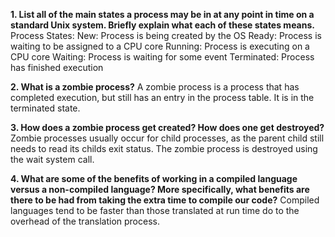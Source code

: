 **1. List all of the main states a process may be in at any point in time on a standard Unix system. Briefly explain what each of these states means.**
Process States:
New: Process is being created by the OS
Ready: Process is waiting to be assigned to a CPU core
Running: Process is executing on a CPU core
Waiting: Process is waiting for some event
Terminated: Process has finished execution

**2. What is a zombie process?**
A zombie process is a process that has completed execution, but still has an entry in the process table. It is in the terminated state.

**3. How does a zombie process get created? How does one get destroyed?**
Zombie processes usually occur for child processes, as the parent child still needs to read its childs exit status. The zombie process is destroyed using the wait system call.

**4. What are some of the benefits of working in a compiled language versus a non-compiled language? More specifically, what benefits are there to be had from taking the extra time to compile our code?**
Compiled languages tend to be faster than those translated at run time do to the overhead of the translation process.
